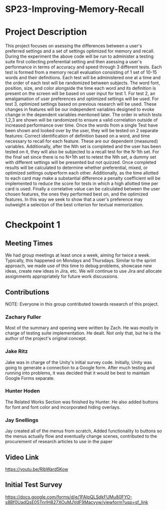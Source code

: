# SP23-Improving-Memory-Recall

# Project Description

This project focuses on asessing the differences between a user's preferred settings and a set of settings optimized for memory and recall. During the experiment the above code will be run to administer a testing suite first collecting preferential setting and then asessing a user's performance in terms of accuracy and speed through 3 different tests. Each test is formed from a memory recall evaluation consisting of 1 set of 10-15 words and their definitions. Each test will be administered one at a time and the order of each test will be randomized between subjects. The word font, position, size, and color alongside the time each word and its definition is present on the screen will be based on user input for test 1. For test 2, an amalgamation of user preferences and optimized settings will be used. For test 3, optimized settings based on previous research will be used. These changes in features will be our independent variables designed to evoke change in the dependent variables mentioned later. The order in which tests 1,2,3 are shown will be randomized to ensure a valid correlation outside of increased performance over time. Once the words from a single Test have been shown and looked over by the user, they will be tested on 2 separate features: Correct identification of definition based on a word, and time necessary to recall for each feature. These are our dependent (measured) variables. Additionally, after the Nth set is completed and the user has been tested on it, they will also be subjected to a recall test for the N-1th set. For the final set since there is no N+1th set to retest the Nth set, a dummy set with different settings will be presented but not quizzed. Once completed results will be calculated to determine whether preferential, mixed, or optimized settings outperform each other. Additionally, as the time allotted to each card may make a substantial difference a penalty coefficient will be implemented to reduce the score for tests in which a high allotted time per card is used. Finally a correlative value can be calculated between the user chosen features, the ones they performed best on, and the optimized features. In this way we seek to show that a user's preference may outweight a selection of the best criterion for textual memorization.

# Checkpoint 1

## Meeting Times

We had group meetings at least once a week, aiming for twice a week. Typically, this happened on Mondays and Thursdays. Similar to the sprint approach, we made use of this time to debug problems, showcase new ideas, create new ideas in Jira, etc. We will continue to use Jira and allocate assignments appropriately for future work discussions. 

## Contributions

NOTE: Everyone in this group contributed towards research of this project.

### Zachary Fuller

Most of the summary and opening were written by Zach. He was mostly in charge of testing suite implementation. He dealt. Not only that, but he is the author of the project's original concept. 

### Jake Ritz
Jake was in charge of the Unity's initial survey code. Initially, Unity was going to generate a connection to a Google form. After much testing and running into problems, it was decided that it would be best to maintain Google Forms separate. 

### Hunter Hoden
The Related Works Section was finished by Hunter. He also added buttons for font and font color and incorporated hiding overlays.

### Jay Snellings
Jay created all of the menus from scratch, Added functionality to buttons so the menus actually flow and eventually change scenes, contributed to the procurement of research articles to use in the paper

## Video Link 
https://youtu.be/RlbWard5Kow

## Initial Test Survey
https://docs.google.com/forms/d/e/1FAIpQLSdkFUMu80FYO-s8Bf0UadQsE05TnrlH827XOuMJVdF9Macyyw/viewform?usp=sf_link
